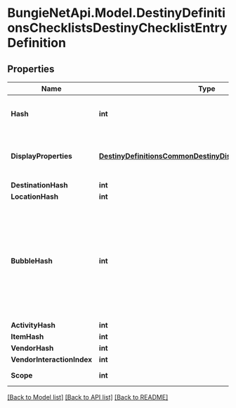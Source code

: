 
# BungieNetApi.Model.DestinyDefinitionsChecklistsDestinyChecklistEntryDefinition

## Properties

Name | Type | Description | Notes
------------ | ------------- | ------------- | -------------
**Hash** | **int** | The identifier for this Checklist entry. Guaranteed unique only within this Checklist Definition, and not globally/for all checklists. | [optional] 
**DisplayProperties** | [**DestinyDefinitionsCommonDestinyDisplayPropertiesDefinition**](DestinyDefinitionsCommonDestinyDisplayPropertiesDefinition.md) | Even if no other associations exist, we will give you *something* for display properties. In cases where we have no associated entities, it may be as simple as a numerical identifier. | [optional] 
**DestinationHash** | **int** |  | [optional] 
**LocationHash** | **int** |  | [optional] 
**BubbleHash** | **int** | Note that a Bubble&#39;s hash doesn&#39;t uniquely identify a \&quot;top level\&quot; entity in Destiny. Only the combination of location and bubble can uniquely identify a place in the world of Destiny: so if bubbleHash is populated, locationHash must too be populated for it to have any meaning.  You can use this property if it is populated to look up the DestinyLocationDefinition&#39;s associated .locationReleases[].activityBubbleName property. | [optional] 
**ActivityHash** | **int** |  | [optional] 
**ItemHash** | **int** |  | [optional] 
**VendorHash** | **int** |  | [optional] 
**VendorInteractionIndex** | **int** |  | [optional] 
**Scope** | **int** | The scope at which this specific entry can be computed. | [optional] 

[[Back to Model list]](../README.md#documentation-for-models)
[[Back to API list]](../README.md#documentation-for-api-endpoints)
[[Back to README]](../README.md)

